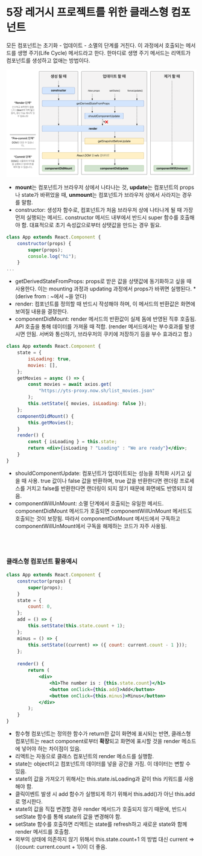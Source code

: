 # 5장 레거시 프로젝트를 위한 클래스형 컴포넌트

모든 컴포넌트는 초기화 - 업데이트 - 소멸의 단계를 거친다. 이 과정에서 호출되는 메서드를 생명 주기(Life Cycle) 메서드라고 한다. 한마디로 생명 주기 메서드는 리액트가 컴포넌트를 생성하고 없애는 방법이다.

![R02](../../assets/R02.png)

-   **mount**는 컴포넌트가 브라우저 상에서 나타나는 것, **update**는 컴포넌트의 props나 state가 바뀌었을 때, **unmount**는 컴포넌트가 브라우저 상에서 사라지는 경우를 말함.
-   constructor: 생성자 함수로, 컴포넌트가 처음 브라우저 상에 나타나게 될 때 가장 먼저 실행되는 메서드. constructor 메서드 내부에서 반드시 super 함수를 호출해야 함. 대표적으로 초기 속성값으로부터 상탯값을 만드는 경우 필요.

```jsx
class App extends React.Component {
    constructor(props) {
        super(props);
        console.log("hi");
    }
...
```

-   getDerivedStateFromProps: props로 받은 값을 상탯값에 동기화하고 싶을 때 사용한다. 이는 mounting 과정과 updating 과정에서 props가 바뀌면 실행된다. \*(derive from : ~에서 ~을 얻다)
-   render: 컴포넌트를 정의할 때 반드시 작성해야 하며, 이 메서드의 반환값은 화면에 보여질 내용을 결정한다.
-   componentDidMount: render 메서드의 반환값이 실제 돔에 반영된 직후 호출됨. API 호출을 통해 데이터를 가져올 때 적합. (render 메서드에서는 부수효과를 발생시면 안됨. 서버와 통신하기, 브라우저의 쿠키에 저장하기 등을 부수 효과라고 함.)

```jsx
class App extends React.Component {
    state = {
        isLoading: true,
        movies: [],
    };
    getMovies = async () => {
        const movies = await axios.get(
            "https://yts-proxy.now.sh/list_movies.json"
        );
        this.setState({ movies, isLoading: false });
    };
    componentDidMount() {
        this.getMovies();
    }
    render() {
        const { isLoading } = this.state;
        return <div>{isLoading ? "Loading" : "We are ready"}</div>;
    }
}
```

-   shouldComponentUpdate: 컴포넌트가 업데이트되는 성능을 최적화 시키고 싶을 때 사용. true 값이나 false 값을 반환하며, true 값을 반환한다면 랜더링 프로세스를 거치고 false를 반환한다면 랜더링이 되지 않기 때문에 화면에도 반영되지 않음.
-   componentWillUnMount: 소멸 단계에서 호출되는 유일한 메서드. componentDidMount 메서드가 호출되면 componentWillUnMount 메서드도 호출되는 것이 보장됨. 따라서 componentDidMount 메서드에서 구독하고 componentWillUnMount에서 구독을 해제하는 코드가 자주 사용됨.

<br>
<br>

### 클래스형 컴포넌트 활용예시

```jsx
class App extends React.Component {
    constructor(props) {
        super(props);
    }
    state = {
        count: 0,
    };
    add = () => {
        this.setState(this.state.count + 1);
    };
    minus = () => {
        this.setState((current) => ({ count: current.count - 1 }));
    };

    render() {
        return (
            <div>
                <h1>The number is : {this.state.count}</h1>
                <button onClick={this.add}>Add</button>
                <button onClick={this.minus}>Minus</button>
            </div>
        );
    }
}
```

-   함수형 컴포넌트는 정의한 함수가 return한 값이 화면에 표시되는 반면, 클래스형 컴포넌트는 react component로부터 **확장**되고 화면에 표시할 것을 render 메소드에 넣어야 하는 차이점이 있음.
-   리액트는 자동으로 클래스 컴포넌트의 render 메소드를 실행함.
-   state는 object이고 컴포넌트의 데이터를 넣을 공간을 가짐. 이 데이터는 변할 수 있음.
-   state의 값을 가져오기 위해서는 this.state.isLoading과 같이 this 키워드를 사용해야 함.
-   클릭이벤트 발생 시 add 함수가 실행되게 하기 위해서 this.add()가 아닌 this.add로 명시한다.
-   state의 값을 직접 변경할 경우 render 메서드가 호출되지 않기 때문에, 반드시 setState 함수를 통해 state의 값을 변경해야 함.
-   setState 함수를 호출하면 리액트는 state를 refresh하고 새로운 state와 함께 render 메서드를 호출함.
-   외부의 상태에 의존하지 않기 위해서 this.state.count+1 의 방법 대신 current => ({count: current.count + 1})이 더 좋음.

